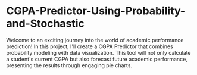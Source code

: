 # CGPA-Predictor-Using-Probability-and-Stochastic
Welcome to an exciting journey into the world of academic performance prediction! In this project, I'll create a CGPA  Predictor that combines probability modeling with data visualization. This tool will not only calculate a student's current CGPA but also forecast future academic performance, presenting the results through engaging pie charts.
